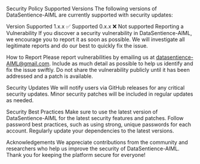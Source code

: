 Security Policy
Supported Versions
The following versions of DataSentience-AIML are currently supported with security updates:

Version	Supported
1.x.x	✅ Supported
0.x.x	❌ Not supported
Reporting a Vulnerability
If you discover a security vulnerability in DataSentience-AIML, we encourage you to report it as soon as possible. We will investigate all legitimate reports and do our best to quickly fix the issue.

How to Report
Please report vulnerabilities by emailing us at datasentience-AIML@gmail.com. Include as much detail as possible to help us identify and fix the issue swiftly.
Do not share the vulnerability publicly until it has been addressed and a patch is available.

Security Updates
We will notify users via GitHub releases for any critical security updates.
Minor security patches will be included in regular updates as needed.

Security Best Practices
Make sure to use the latest version of DataSentience-AIML for the latest security features and patches.
Follow password best practices, such as using strong, unique passwords for each account.
Regularly update your dependencies to the latest versions.

Acknowledgements
We appreciate contributions from the community and researchers who help us improve the security of DataSentience-AIML. Thank you for keeping the platform secure for everyone!




